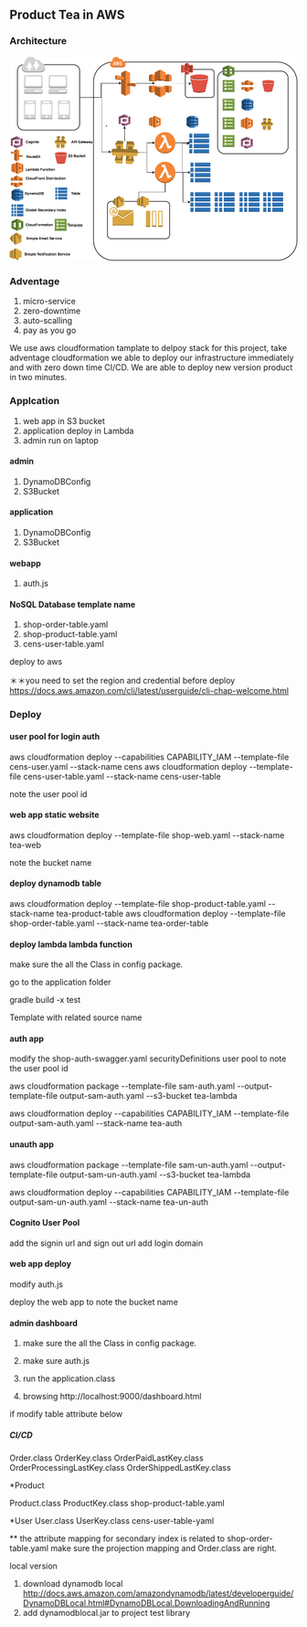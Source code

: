 ## Product Tea in AWS

### Architecture

![alt text](./product-tea.png)

### Adventage
1. micro-service
2. zero-downtime
3. auto-scalling
4. pay as you go

We use aws cloudformation tamplate to delpoy stack for this project, take adventage cloudformation we able to deploy our infrastructure immediately and with zero down time CI/CD.
We are able to deploy new version product in two minutes.


### Applcation ###

1. web app in S3 bucket
2. application deploy in Lambda
3. admin run on laptop

#### admin ####

1. DynamoDBConfig
2. S3Bucket

#### application ####

1. DynamoDBConfig
2. S3Bucket

#### webapp ####

1. auth.js


#### NoSQL Database template name ####

1. shop-order-table.yaml 
2. shop-product-table.yaml
3. cens-user-table.yaml


deploy to aws 

＊＊you need to set the region and credential before deploy
https://docs.aws.amazon.com/cli/latest/userguide/cli-chap-welcome.html



 
### Deploy

#### user pool for login auth
aws cloudformation deploy --capabilities CAPABILITY_IAM --template-file cens-user.yaml --stack-name cens
aws cloudformation deploy --template-file cens-user-table.yaml --stack-name cens-user-table

note the user pool id


#### web app static website
aws cloudformation deploy --template-file shop-web.yaml --stack-name tea-web

note the bucket name
 
#### deploy dynamodb table 
aws cloudformation deploy --template-file shop-product-table.yaml --stack-name tea-product-table
aws cloudformation deploy --template-file shop-order-table.yaml --stack-name tea-order-table

#### deploy lambda lambda function

make sure the all the Class in config package.

go to the application folder

gradle build -x test 

Template with related source name

#### auth app

modify the shop-auth-swagger.yaml securityDefinitions user pool to note the user pool id

aws cloudformation package --template-file sam-auth.yaml --output-template-file output-sam-auth.yaml --s3-bucket tea-lambda

aws cloudformation deploy --capabilities CAPABILITY_IAM --template-file output-sam-auth.yaml --stack-name tea-auth

#### unauth app 

aws cloudformation package --template-file sam-un-auth.yaml --output-template-file output-sam-un-auth.yaml --s3-bucket tea-lambda

aws cloudformation deploy --capabilities CAPABILITY_IAM --template-file output-sam-un-auth.yaml --stack-name tea-un-auth

#### Cognito User Pool

add the signin url and sign out url
add login domain 


#### web app deploy 

modify auth.js 

deploy the web app to note the bucket name

#### admin dashboard 

1. make sure the all the Class in config package.

2. make sure auth.js

3. run the application.class

4. browsing http://localhost:9000/dashboard.html

if modify table attribute below


##### CI/CD #####

Order.class OrderKey.class OrderPaidLastKey.class OrderProcessingLastKey.class OrderShippedLastKey.class 

*Product

Product.class ProductKey.class
shop-product-table.yaml

*User
User.class UserKey.class
cens-user-table-yaml


** the attribute mapping for secondary index is related to shop-order-table.yaml
make sure the projection mapping and Order.class are right.

local version

1. download dynamodb local 
 http://docs.aws.amazon.com/amazondynamodb/latest/developerguide/DynamoDBLocal.html#DynamoDBLocal.DownloadingAndRunning
2. add dynamodblocal.jar to project test library